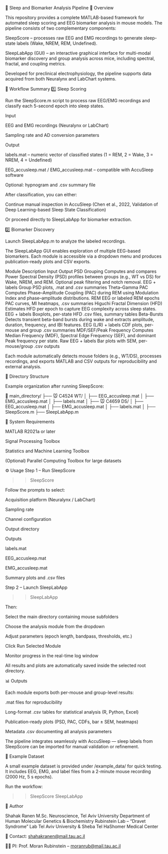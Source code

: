 🧠 Sleep and Biomarker Analysis Pipeline
📘 Overview

This repository provides a complete MATLAB-based framework for automated sleep scoring and EEG biomarker analysis in mouse models.
The pipeline consists of two complementary components:

SleepScore – processes raw EEG and EMG recordings to generate sleep-state labels (Wake, NREM, REM, Undefined).

SleepLabApp (GUI) – an interactive graphical interface for multi-modal biomarker discovery and group analysis across mice, including spectral, fractal, and coupling metrics.

Developed for preclinical electrophysiology, the pipeline supports data acquired from both Neuralynx and LabChart systems.

🚀 Workflow Summary
1️⃣ Sleep Scoring

Run the SleepScore.m script to process raw EEG/EMG recordings and classify each 5-second epoch into sleep states.

Input

EEG and EMG recordings (Neuralynx or LabChart)

Sampling rate and AD conversion parameters

Output

labels.mat – numeric vector of classified states
(1 = REM, 2 = Wake, 3 = NREM, 4 = Undefined)

EEG_accusleep.mat / EMG_accusleep.mat – compatible with AccuSleep software

Optional: hypnogram and .csv summary file

After classification, you can either:

Continue manual inspection in AccuSleep
(Chen et al., 2022, Validation of Deep Learning-based Sleep State Classification)

Or proceed directly to SleepLabApp for biomarker extraction.

2️⃣ Biomarker Discovery

Launch SleepLabApp.m to analyze the labeled recordings.

The SleepLabApp GUI enables exploration of multiple EEG-based biomarkers.
Each module is accessible via a dropdown menu and produces publication-ready plots and CSV exports.

Module	Description	Input	Output
PSD Grouping	Computes and compares Power Spectral Density (PSD) profiles between groups (e.g., WT vs DS) for Wake, NREM, and REM. Optional peak filtering and notch removal.	EEG + labels	Group PSD plots, .mat and .csv summaries
Theta–Gamma PAC	Computes Phase–Amplitude Coupling (PAC) during REM using Modulation Index and phase–amplitude distributions.	REM EEG or labeled REM epochs	PAC curves, MI heatmaps, .csv summaries
Higuchi Fractal Dimension (HFD)	Estimates HFD per epoch to capture EEG complexity across sleep states.	EEG + labels	Boxplots, per-state HFD .csv files, summary tables
Beta-Bursts	Detects transient beta-band bursts during wake and extracts amplitude, duration, frequency, and IBI features.	EEG (L/R) + labels	CDF plots, per-mouse and group .csv summaries
MDF/SEF/Peak Frequency	Computes Median Frequency (MDF), Spectral Edge Frequency (SEF), and dominant Peak frequency per state.	Raw EEG + labels	Bar plots with SEM, per-mouse/group .csv outputs

Each module automatically detects mouse folders (e.g., WT/DS), processes recordings, and exports MATLAB and CSV outputs for reproducibility and external analysis.

📂 Directory Structure

Example organization after running SleepScore:

📁 main_directory/
 ├── 🐭 C4524 WT/
 │    ├── EEG_accusleep.mat
 │    ├── EMG_accusleep.mat
 │    ├── labels.mat
 │
 ├── 🐭 C4659 DS/
 │    ├── EEG_accusleep.mat
 │    ├── EMG_accusleep.mat
 │    ├── labels.mat
 │
 ├── SleepScore.m
 ├── SleepLabApp.m

🧩 System Requirements

MATLAB R2021a or later

Signal Processing Toolbox

Statistics and Machine Learning Toolbox

(Optional) Parallel Computing Toolbox for large datasets

⚙️ Usage
Step 1 – Run SleepScore
>> SleepScore


Follow the prompts to select:

Acquisition platform (Neuralynx / LabChart)

Sampling rate

Channel configuration

Output directory

Outputs

labels.mat

EEG_accusleep.mat

EMG_accusleep.mat

Summary plots and .csv files

Step 2 – Launch SleepLabApp
>> SleepLabApp


Then:

Select the main directory containing mouse subfolders

Choose the analysis module from the dropdown

Adjust parameters (epoch length, bandpass, thresholds, etc.)

Click Run Selected Module

Monitor progress in the real-time log window

All results and plots are automatically saved inside the selected root directory.

📊 Outputs

Each module exports both per-mouse and group-level results:

.mat files for reproducibility

Long-format .csv tables for statistical analysis (R, Python, Excel)

Publication-ready plots (PSD, PAC, CDFs, bar ± SEM, heatmaps)

Metadata .csv documenting all analysis parameters

The pipeline integrates seamlessly with AccuSleep —
sleep labels from SleepScore can be imported for manual validation or refinement.

🧠 Example Dataset

A small example dataset is provided under /example_data/ for quick testing.
It includes EEG, EMG, and label files from a 2-minute mouse recording (2000 Hz, 5 s epochs).

Run the workflow:

>> SleepScore
>> SleepLabApp

👤 Author

Shahak Ranen
M.Sc. Neuroscience, Tel Aviv University
Department of Human Molecular Genetics & Biochemistry
Rubinstein Lab – “Dravet Syndrome” Lab
Tel Aviv University & Sheba Tel HaShomer Medical Center

📧 Contact: shahakranen@mail.tau.ac.il

👩‍🔬 PI: Prof. Moran Rubinstein – moranrub@mail.tau.ac.il
